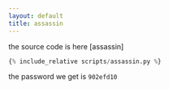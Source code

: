 ```yaml
---
layout: default
title: assassin
---
```




the source code is here [assassin]
```python
{% include_relative scripts/assassin.py %}
```


the password we get is `902efd10`
